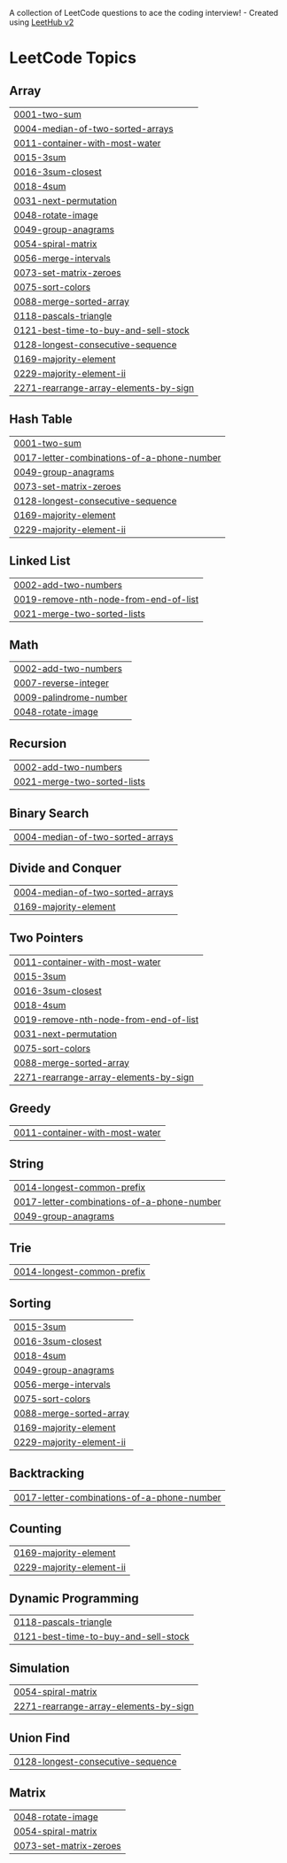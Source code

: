 A collection of LeetCode questions to ace the coding interview! - Created using [LeetHub v2](https://github.com/arunbhardwaj/LeetHub-2.0)
<!---LeetCode Topics Start-->
# LeetCode Topics
## Array
|  |
| ------- |
| [0001-two-sum](https://github.com/shashvatms/DSA_Questions/tree/master/0001-two-sum) |
| [0004-median-of-two-sorted-arrays](https://github.com/shashvatms/DSA_Questions/tree/master/0004-median-of-two-sorted-arrays) |
| [0011-container-with-most-water](https://github.com/shashvatms/DSA_Questions/tree/master/0011-container-with-most-water) |
| [0015-3sum](https://github.com/shashvatms/DSA_Questions/tree/master/0015-3sum) |
| [0016-3sum-closest](https://github.com/shashvatms/DSA_Questions/tree/master/0016-3sum-closest) |
| [0018-4sum](https://github.com/shashvatms/DSA_Questions/tree/master/0018-4sum) |
| [0031-next-permutation](https://github.com/shashvatms/DSA_Questions/tree/master/0031-next-permutation) |
| [0048-rotate-image](https://github.com/shashvatms/DSA_Questions/tree/master/0048-rotate-image) |
| [0049-group-anagrams](https://github.com/shashvatms/DSA_Questions/tree/master/0049-group-anagrams) |
| [0054-spiral-matrix](https://github.com/shashvatms/DSA_Questions/tree/master/0054-spiral-matrix) |
| [0056-merge-intervals](https://github.com/shashvatms/DSA_Questions/tree/master/0056-merge-intervals) |
| [0073-set-matrix-zeroes](https://github.com/shashvatms/DSA_Questions/tree/master/0073-set-matrix-zeroes) |
| [0075-sort-colors](https://github.com/shashvatms/DSA_Questions/tree/master/0075-sort-colors) |
| [0088-merge-sorted-array](https://github.com/shashvatms/DSA_Questions/tree/master/0088-merge-sorted-array) |
| [0118-pascals-triangle](https://github.com/shashvatms/DSA_Questions/tree/master/0118-pascals-triangle) |
| [0121-best-time-to-buy-and-sell-stock](https://github.com/shashvatms/DSA_Questions/tree/master/0121-best-time-to-buy-and-sell-stock) |
| [0128-longest-consecutive-sequence](https://github.com/shashvatms/DSA_Questions/tree/master/0128-longest-consecutive-sequence) |
| [0169-majority-element](https://github.com/shashvatms/DSA_Questions/tree/master/0169-majority-element) |
| [0229-majority-element-ii](https://github.com/shashvatms/DSA_Questions/tree/master/0229-majority-element-ii) |
| [2271-rearrange-array-elements-by-sign](https://github.com/shashvatms/DSA_Questions/tree/master/2271-rearrange-array-elements-by-sign) |
## Hash Table
|  |
| ------- |
| [0001-two-sum](https://github.com/shashvatms/DSA_Questions/tree/master/0001-two-sum) |
| [0017-letter-combinations-of-a-phone-number](https://github.com/shashvatms/DSA_Questions/tree/master/0017-letter-combinations-of-a-phone-number) |
| [0049-group-anagrams](https://github.com/shashvatms/DSA_Questions/tree/master/0049-group-anagrams) |
| [0073-set-matrix-zeroes](https://github.com/shashvatms/DSA_Questions/tree/master/0073-set-matrix-zeroes) |
| [0128-longest-consecutive-sequence](https://github.com/shashvatms/DSA_Questions/tree/master/0128-longest-consecutive-sequence) |
| [0169-majority-element](https://github.com/shashvatms/DSA_Questions/tree/master/0169-majority-element) |
| [0229-majority-element-ii](https://github.com/shashvatms/DSA_Questions/tree/master/0229-majority-element-ii) |
## Linked List
|  |
| ------- |
| [0002-add-two-numbers](https://github.com/shashvatms/DSA_Questions/tree/master/0002-add-two-numbers) |
| [0019-remove-nth-node-from-end-of-list](https://github.com/shashvatms/DSA_Questions/tree/master/0019-remove-nth-node-from-end-of-list) |
| [0021-merge-two-sorted-lists](https://github.com/shashvatms/DSA_Questions/tree/master/0021-merge-two-sorted-lists) |
## Math
|  |
| ------- |
| [0002-add-two-numbers](https://github.com/shashvatms/DSA_Questions/tree/master/0002-add-two-numbers) |
| [0007-reverse-integer](https://github.com/shashvatms/DSA_Questions/tree/master/0007-reverse-integer) |
| [0009-palindrome-number](https://github.com/shashvatms/DSA_Questions/tree/master/0009-palindrome-number) |
| [0048-rotate-image](https://github.com/shashvatms/DSA_Questions/tree/master/0048-rotate-image) |
## Recursion
|  |
| ------- |
| [0002-add-two-numbers](https://github.com/shashvatms/DSA_Questions/tree/master/0002-add-two-numbers) |
| [0021-merge-two-sorted-lists](https://github.com/shashvatms/DSA_Questions/tree/master/0021-merge-two-sorted-lists) |
## Binary Search
|  |
| ------- |
| [0004-median-of-two-sorted-arrays](https://github.com/shashvatms/DSA_Questions/tree/master/0004-median-of-two-sorted-arrays) |
## Divide and Conquer
|  |
| ------- |
| [0004-median-of-two-sorted-arrays](https://github.com/shashvatms/DSA_Questions/tree/master/0004-median-of-two-sorted-arrays) |
| [0169-majority-element](https://github.com/shashvatms/DSA_Questions/tree/master/0169-majority-element) |
## Two Pointers
|  |
| ------- |
| [0011-container-with-most-water](https://github.com/shashvatms/DSA_Questions/tree/master/0011-container-with-most-water) |
| [0015-3sum](https://github.com/shashvatms/DSA_Questions/tree/master/0015-3sum) |
| [0016-3sum-closest](https://github.com/shashvatms/DSA_Questions/tree/master/0016-3sum-closest) |
| [0018-4sum](https://github.com/shashvatms/DSA_Questions/tree/master/0018-4sum) |
| [0019-remove-nth-node-from-end-of-list](https://github.com/shashvatms/DSA_Questions/tree/master/0019-remove-nth-node-from-end-of-list) |
| [0031-next-permutation](https://github.com/shashvatms/DSA_Questions/tree/master/0031-next-permutation) |
| [0075-sort-colors](https://github.com/shashvatms/DSA_Questions/tree/master/0075-sort-colors) |
| [0088-merge-sorted-array](https://github.com/shashvatms/DSA_Questions/tree/master/0088-merge-sorted-array) |
| [2271-rearrange-array-elements-by-sign](https://github.com/shashvatms/DSA_Questions/tree/master/2271-rearrange-array-elements-by-sign) |
## Greedy
|  |
| ------- |
| [0011-container-with-most-water](https://github.com/shashvatms/DSA_Questions/tree/master/0011-container-with-most-water) |
## String
|  |
| ------- |
| [0014-longest-common-prefix](https://github.com/shashvatms/DSA_Questions/tree/master/0014-longest-common-prefix) |
| [0017-letter-combinations-of-a-phone-number](https://github.com/shashvatms/DSA_Questions/tree/master/0017-letter-combinations-of-a-phone-number) |
| [0049-group-anagrams](https://github.com/shashvatms/DSA_Questions/tree/master/0049-group-anagrams) |
## Trie
|  |
| ------- |
| [0014-longest-common-prefix](https://github.com/shashvatms/DSA_Questions/tree/master/0014-longest-common-prefix) |
## Sorting
|  |
| ------- |
| [0015-3sum](https://github.com/shashvatms/DSA_Questions/tree/master/0015-3sum) |
| [0016-3sum-closest](https://github.com/shashvatms/DSA_Questions/tree/master/0016-3sum-closest) |
| [0018-4sum](https://github.com/shashvatms/DSA_Questions/tree/master/0018-4sum) |
| [0049-group-anagrams](https://github.com/shashvatms/DSA_Questions/tree/master/0049-group-anagrams) |
| [0056-merge-intervals](https://github.com/shashvatms/DSA_Questions/tree/master/0056-merge-intervals) |
| [0075-sort-colors](https://github.com/shashvatms/DSA_Questions/tree/master/0075-sort-colors) |
| [0088-merge-sorted-array](https://github.com/shashvatms/DSA_Questions/tree/master/0088-merge-sorted-array) |
| [0169-majority-element](https://github.com/shashvatms/DSA_Questions/tree/master/0169-majority-element) |
| [0229-majority-element-ii](https://github.com/shashvatms/DSA_Questions/tree/master/0229-majority-element-ii) |
## Backtracking
|  |
| ------- |
| [0017-letter-combinations-of-a-phone-number](https://github.com/shashvatms/DSA_Questions/tree/master/0017-letter-combinations-of-a-phone-number) |
## Counting
|  |
| ------- |
| [0169-majority-element](https://github.com/shashvatms/DSA_Questions/tree/master/0169-majority-element) |
| [0229-majority-element-ii](https://github.com/shashvatms/DSA_Questions/tree/master/0229-majority-element-ii) |
## Dynamic Programming
|  |
| ------- |
| [0118-pascals-triangle](https://github.com/shashvatms/DSA_Questions/tree/master/0118-pascals-triangle) |
| [0121-best-time-to-buy-and-sell-stock](https://github.com/shashvatms/DSA_Questions/tree/master/0121-best-time-to-buy-and-sell-stock) |
## Simulation
|  |
| ------- |
| [0054-spiral-matrix](https://github.com/shashvatms/DSA_Questions/tree/master/0054-spiral-matrix) |
| [2271-rearrange-array-elements-by-sign](https://github.com/shashvatms/DSA_Questions/tree/master/2271-rearrange-array-elements-by-sign) |
## Union Find
|  |
| ------- |
| [0128-longest-consecutive-sequence](https://github.com/shashvatms/DSA_Questions/tree/master/0128-longest-consecutive-sequence) |
## Matrix
|  |
| ------- |
| [0048-rotate-image](https://github.com/shashvatms/DSA_Questions/tree/master/0048-rotate-image) |
| [0054-spiral-matrix](https://github.com/shashvatms/DSA_Questions/tree/master/0054-spiral-matrix) |
| [0073-set-matrix-zeroes](https://github.com/shashvatms/DSA_Questions/tree/master/0073-set-matrix-zeroes) |
<!---LeetCode Topics End-->